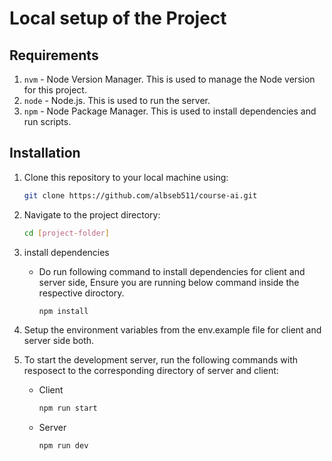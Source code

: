 # Local setup of the Project

## Requirements

1. `nvm` - Node Version Manager. This is used to manage the Node version for this project.
2. `node` - Node.js. This is used to run the server.
3. `npm` - Node Package Manager. This is used to install dependencies and run scripts.

## Installation

1. Clone this repository to your local machine using:

    ```bash
    git clone https://github.com/albseb511/course-ai.git
    ```

2. Navigate to the project directory:

    ```bash
    cd [project-folder]
    ```

3. install dependencies

    - Do run following command to install dependencies for client and server side, Ensure you are running below command inside the respective diroctory.

        ```bash
        npm install
        ```
5. Setup the environment variables from the env.example file for client and server side both.
6. To start the development server, run the following commands with resposect to the corresponding directory of server and client:

    - Client
      
        ```bash
        npm run start
        ```

    - Server

        ```bash
        npm run dev
        ```
